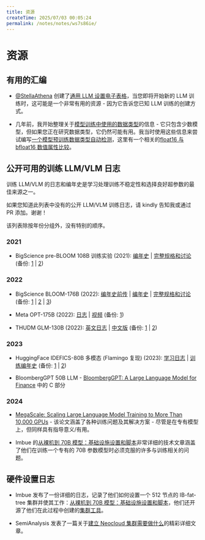 ```yaml
---
title: 资源
createTime: 2025/07/03 00:05:24
permalink: /notes/notes/ws7s86ie/
---
```

# 资源

## 有用的汇编

- [@StellaAthena](https://github.com/StellaAthena) 创建了[通用 LLM 设置电子表格](https://docs.google.com/spreadsheets/d/14vbBbuRMEHoqeuMHkTfw3uiZVmyXNuoSp8s-aHvfvZk/edit#gid=0)，当您即将开始新的 LLM 训练时，这可能是一个非常有用的资源 - 因为它告诉您已知 LLM 训练的创建方式。

- 几年前，我开始整理关于[模型训练中使用的数据类型](https://discuss.huggingface.co/t/model-pre-training-precision-database-fp16-fp32-bf16/5671)的信息 - 它只包含少数模型，但如果您正在研究数据类型，它仍然可能有用。我当时使用这些信息来尝试编写[一个模型预训练数据类型自动检测](https://github.com/stas00/ml-ways/blob/master/numbers/detect-model-pretrained-in-bf16-fp16-fp32.ipynb)，这里有一个相关的[float16 与 bfloat16 数值属性比较](https://github.com/stas00/ml-ways/blob/master/numbers/bfloat16-vs-float16-study.ipynb)。

## 公开可用的训练 LLM/VLM 日志

训练 LLM/VLM 的日志和编年史是学习处理训练不稳定性和选择良好超参数的最佳来源之一。

如果您知道此列表中没有的公开 LLM/VLM 训练日志，请 kindly 告知我或通过 PR 添加。谢谢！

该列表除按年份分组外，没有特别的顺序。

### 2021

- BigScience pre-BLOOM 108B 训练实验 (2021):
[编年史](https://github.com/bigscience-workshop/bigscience/blob/master/train/tr8-104B-wide/chronicles.md) |
[完整规格和讨论](https://github.com/bigscience-workshop/bigscience/blob/master/train/tr8-104B-wide)
(备份:
[1](https://github.com/stas00/bigscience-backup/blob/master/train/tr8-104B-wide/chronicles.md) |
[2](https://github.com/stas00/bigscience-backup/blob/master/train/tr8-104B-wide))


### 2022

- BigScience BLOOM-176B (2022):
[编年史前传](https://github.com/bigscience-workshop/bigscience/blob/master/train/tr11-176B-ml/chronicles-prequel.md) |
[编年史](https://github.com/bigscience-workshop/bigscience/blob/master/train/tr11-176B-ml/chronicles.md) |
[完整规格和讨论](https://github.com/bigscience-workshop/bigscience/blob/master/train/tr11-176B-ml/)
(备份:
[1](https://github.com/stas00/bigscience-backup/blob/master/train/tr11-176B-ml/chronicles-prequel.md) |
[2](https://github.com/stas00/bigscience-backup/blob/master/train/tr11-176B-ml/chronicles.md) |
[3](https://github.com/stas00/bigscience-backup/blob/master/train/tr11-176B-ml/))

- Meta OPT-175B (2022):
 [日志](https://github.com/facebookresearch/metaseq/tree/main/projects/OPT/chronicles) | [视频](https://www.youtube.com/watch?v=p9IxoSkvZ-M) (备份: [1](https://github.com/stas00/metaseq-backup/tree/main/projects/OPT/chronicles))

- THUDM GLM-130B (2022): [英文日志](https://github.com/THUDM/GLM-130B/blob/main/logs/main-log-en.md) | [中文版](https://github.com/THUDM/GLM-130B/blob/main/logs/main-log.md) (备份: [1](https://github.com/stas00/GLM-130B-backup/blob/main/logs/main-log-en.md) | [2](https://github.com/stas00/GLM-130B-backup/blob/main/logs/main-log.md))


### 2023

- HuggingFace IDEFICS-80B 多模态 (Flamingo 复现) (2023): [学习日志](https://github.com/huggingface/m4-logs/blob/master/memos/README.md) | [训练编年史](https://github.com/huggingface/m4-logs/blob/master/tr-190-80b/chronicles.md) (备份: [1](https://github.com/stas00/m4-logs-backup/blob/master/memos/README.md) | [2](https://github.com/stas00/m4-logs-backup/blob/master/tr-190-80b/chronicles.md))

- BloombergGPT 50B LLM - [BloombergGPT: A Large Language Model for Finance](https://arxiv.org/abs/2303.17564) 中的 C 部分


### 2024

- [MegaScale: Scaling Large Language Model Training to More Than 10,000 GPUs](https://arxiv.org/abs/2402.15627) - 该论文涵盖了各种训练问题及其解决方案 - 尽管是在专有模型上，但同样具有指导意义/有用。

- Imbue 的[从裸机到 70B 模型：基础设施设置和脚本](https://imbue.com/research/70b-infrastructure/)非常详细的技术文章涵盖了他们在训练一个专有的 70B 参数模型时必须克服的许多与训练相关的问题。




## 硬件设置日志

- Imbue 发布了一份详细的日志，记录了他们如何设置一个 512 节点的 IB-fat-tree 集群并使其工作：[从裸机到 70B 模型：基础设施设置和脚本](https://imbue.com/research/70b-infrastructure/)，他们还开源了他们在此过程中创建的[集群工具](https://github.com/imbue-ai/cluster-health)。

- SemiAnalysis 发表了一篇关于[建立 Neocloud 集群需要做什么](https://semianalysis.com/2024/10/03/ai-neocloud-playbook-and-anatomy/)的精彩详细文章。
